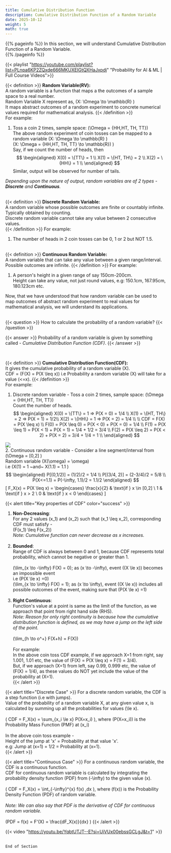 ```yaml
---
title: Cumulative Distribution Function
description: Cumulative Distribution Function of a Random Variable
date: 2025-10-12
weight: 5
math: true
---
```


{{% pageinfo %}}
In this section, we will understand Cumulative Distribution Function of a Random Variable.<br>
{{% /pageinfo %}}

{{< playlist "https://youtube.com/playlist?list=PLnpa6KP2ZQxde666MKUXEIGtQXHaJxpdj" 
        "Probability for AI & ML | Full Course Videos">}} 
<br>

{{< definition >}}
**Random Variable(RV):** <br>
A random variable is a function that maps a the outcomes of a sample space to a real number.<br>
Random Variable X represent as, \(X: \Omega \to \mathbb{R} \) <br>
It maps abstract outcomes of a random experiment to concrete numerical values required for mathematical analysis.
{{< /definition >}}
<br>
For example:
1. Toss a coin 2 times, sample space: \(\Omega = \{HH,HT, TH, TT\}\) <br>
    The above random experiment of coin tosses can be mapped to a random variable \(X: \Omega \to \mathbb{R} \) <br>
    \(X: \Omega = \{HH,HT, TH, TT\} \to \mathbb{R}) \) <br>
    Say, if we count the number of heads, then  
    $$
    \begin{aligned}
    X(0) = \{TT\} = 1 \\
    X(1) = \{HT, TH\} = 2 \\
    X(2) = \{HH\} = 1 \\
    \end{aligned}
    $$
    Similar, output will be observed for number of tails. <br>

*Depending upon the nature of output, random variables are of 2 types - **Discrete** and **Continuous**.* 
<br><br>

{{< definition >}}
**Discrete Random Variable:**  
A random variable whose possible outcomes are finite or countably infinite.  
Typically obtained by counting.  
Discrete random variable cannot take any value between 2 consecutive values.  
{{< /definition >}}
For example:  
1. The number of heads in 2 coin tosses can be 0, 1 or 2 but NOT 1.5. <br><br>

{{< definition >}}
**Continuous Random Variable:**  
A random variable that can take any value between a given range/interval.  
Possible outcomes are infinite.
{{< /definition >}}
For example:  
1. A person's height in a given range of say 150cm-200cm.  
    Height can take any value, not just round values, e.g: 150.1cm, 167.95cm, 180.123cm etc.

Now, that we have understood that how random variable can be used to map outcomes of abstract random experiment to real 
values for mathematical analysis, we will understand its applications.  
<br>

{{< question >}}
How to calculate the probability of a random variable?
{{< /question >}}

{{< answer >}}
Probability of a random variable is given by something called - _Cumulative Distribution Function (CDF)_. 
{{< /answer >}}

<br>

{{< definition >}}
**Cumulative Distribution Function(CDF):**   
It gives the cumulative probability of a random variable \(X\).  
CDF = \(F(X) = P(X \leq x)\) i.e Probability a random variable \(X\) will take for a value \(<=x\).
{{< /definition >}}
<br>
For example:  
1. Discrete random variable - Toss a coin 2 times, sample space: \(\Omega = \{HH,HT, TH, TT\}\) <br>
    Count the number of heads. <br>
    $$
    \begin{aligned}
    X(0) = \{TT\} = 1 => P(X = 0) = 1/4 \\
    X(1) = \{HT, TH\} = 2 => P(X = 1) = 1/2\\
    X(2) = \{HH\} = 1 => P(X = 2) = 1/4 \\
    \\
    CDF = F(X) = P(X \leq x) \\
    F(0) = P(X \leq 0) = P(X < 0) + P(X = 0) = 1/4 \\
    F(1) = P(X \leq 1) = P(X < 1) + P(X = 1) = 1/4 + 1/2 = 3/4 \\
    F(2) = P(X \leq 2) = P(X < 2) + P(X = 2) = 3/4 + 1/4 = 1 \\
    \end{aligned}
    $$

![](https://robosathi.com/images/cdf_example_1.png)
<br>
2. Continuous random variable - Consider a line segment/interval from \(\Omega = [0,2] \) <br>
    Random variable \(X(\omega) = \omega\) <br>
    i.e \(X(1) = 1 ~and~ X(1.1) = 1.1 \) <br>
    $$
    \begin{aligned}
    P[(0,1/2)] = (1/2)/2 = 1/4 \\
    P[(3/4, 2)] = (2-3/4)/2 = 5/8 \\
    P(X<=1.1) = P(-\infty, 1.1)/2 = 1.1/2
    \end{aligned}
    $$
    \[
    F_X(x) = P(X \leq x) =
    \begin{cases}
    \frac{x}{2} & \text{if } x \in [0,2] \\
    1 & \text{if } x > 2 \\
    0 & \text{if } x < 0
    \end{cases}
   \]


{{< alert title="Key properties of CDF" color="success" >}} 
1. **Non-Decreasing**:  
For any 2 values \(x_1\) and \(x_2\) such that \(x_1 \leq x_2\), corresponding CDF must satisfy - <br>
\(F(x_1) \leq F(x_2)\) <br>
*Note: Cumulative function can never decrease as x increases.* <br><br>
2. **Bounded**:  
Range of CDF is always between 0 and 1, because CDF represents total probability, 
which cannot be negative or greater than 1. <br><br>
\(\lim_{x \to -\infty} F(X) = 0\); as \(x \to -\infty\), event \((X \le x)\) becomes an impossible event <br>
i.e \(P(X \le x) =0\)<br>
\(\lim_{x \to \infty} F(X) = 1\); as \(x \to \infty\), event \((X \le x)\) includes all possible outcomes of the event, 
making sure that \(P(X \le x) =1\) <br><br>
3. **Right Continuous**: <br>
Function's value at a point is same as the limit of the function, as we approach that point from right hand side (RHS).<br>
*Note: Reason for only right continuity is because how the cumulative distribution function is defined, as we may have a jump 
on the left side of the point.*<br><br>
\(\lim_{h \to o^+} F(X+h) = F(X)\) <br><br>
For example: <br> 
In the above coin toss CDF example, if we approach X=1 from right, say 1.001, 1.01 etc,
the value of \(F(X) = P(X \leq x) = F(1) = 3/4\).<br>
But, if we approach \(X=1\) from left, say 0.99, 0.999 etc, the value of \(F(X) = 1/4\), 
as these values do NOT yet include the value of the probability at \(X=1\).<br>
{{< /alert >}}

{{< alert title="Discrete Case" >}}
For a discrete random variable, the CDF is a step function (i.e with jumps). <br>
Value of the probability of a random variable X, at any given value x, is calculated by summing up all the probabilities
for values \(\le x\).<br><br>
\( CDF = F_X(x) = \sum_{x_i \le x} P(X=x_i) \), where \(P(X=x_i)\) is the Probability Mass Function (PMF) at \(x_i\) <br><br>
In the above coin toss example - <br>
Height of the jump at 'x' = Probability at that value 'x'.<br>
e.g: Jump at (x=1) = 1/2 = Probability at (x=1). <br>
{{< /alert >}}

{{< alert title="Continuous Case" >}}
For a continuous random variable, the CDF is a continuous function. <br>
CDF for continuous random variable is calculated by integrating the probability density function (PDF)
from \(-\infty\) to the given value \(x\).<br><br>
\( CDF = F_X(x) = \int_{-\infty}^{x} f(x) \,dx \), where \(f(x)\) is the Probability Density Function (PDF) of random variable. <br><br> 
*Note: We can also say that PDF is the derivative of CDF for continuous random variable.* <br><br>
\(PDF = f(x) = F'(X) = \frac{dF_X(x)}{dx} \)
{{< /alert >}}

{{< video "https://youtu.be/YqbtUTJT--E?si=UiVUx00ebssGCLgJ&t=1" >}}
<br><br>

```End of Section```

   





